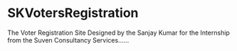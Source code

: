 # SKVotersRegistration
The Voter Registration Site Designed by the Sanjay Kumar for the Internship from the Suven Consultancy Services......
